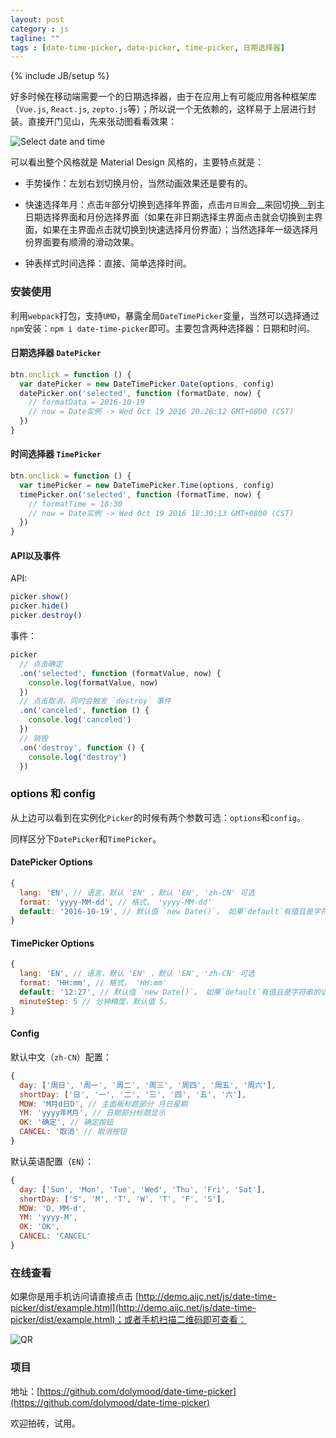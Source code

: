 ```yaml
---
layout: post
category : js
tagline: ""
tags : [date-time-picker, date-picker, time-picker, 日期选择器]
---
```

{% include JB/setup %}

好多时候在移动端需要一个的日期选择器，由于在应用上有可能应用各种框架库（`Vue.js`, `React.js`, `zepto.js`等）；所以说一个无依赖的，这样易于上层进行封装。直接开门见山，先来张动图看看效果：

![Select date and time](http://demo.aijc.net/js/date-time-picker/assets/date-time-picker.gif)

可以看出整个风格就是 Material Design 风格的，主要特点就是：

* 手势操作：左划右划切换月份，当然动画效果还是要有的。

* 快速选择年月：点击`年`部分切换到选择年界面，点击`月日周`会__来回切换__到主日期选择界面和月份选择界面（如果在非日期选择主界面点击就会切换到主界面，如果在主界面点击就切换到快速选择月份界面）；当然选择年一级选择月份界面要有顺滑的滑动效果。

* 钟表样式时间选择：直接、简单选择时间。

<!--more-->

### 安装使用

利用`webpack`打包，支持`UMD`，暴露全局`DateTimePicker`变量，当然可以选择通过`npm`安装：`npm i date-time-picker`即可。主要包含两种选择器：日期和时间。

#### 日期选择器 `DatePicker`

```js
btn.onclick = function () {
  var datePicker = new DateTimePicker.Date(options, config)
  datePicker.on('selected', function (formatDate, now) {
    // formatData = 2016-10-19
    // now = Date实例 -> Wed Oct 19 2016 20:28:12 GMT+0800 (CST)
  })
}
```

#### 时间选择器 `TimePicker`

```js
btn.onclick = function () {
  var timePicker = new DateTimePicker.Time(options, config)
  timePicker.on('selected', function (formatTime, now) {
    // formatTime = 18:30
    // now = Date实例 -> Wed Oct 19 2016 18:30:13 GMT+0800 (CST)
  })
}
```

#### API以及事件

API:

```js
picker.show()
picker.hide()
picker.destroy()
```

事件：

```js
picker
  // 点击确定
  .on('selected', function (formatValue, now) {
    console.log(formatValue, now)
  })
  // 点击取消，同时会触发 `destroy` 事件
  .on('canceled', function () {
    console.log('canceled')
  })
  // 销毁
  .on('destroy', function () {
    console.log('destroy')
  })
```

### options 和 config

从上边可以看到在实例化`Picker`的时候有两个参数可选：`options`和`config`。

同样区分下`DatePicker`和`TimePicker`。

#### DatePicker Options

```js
{
  lang: 'EN', // 语言，默认 'EN' ，默认 'EN', 'zh-CN' 可选
  format: 'yyyy-MM-dd', // 格式， 'yyyy-MM-dd'
  default: '2016-10-19', // 默认值 `new Date()`。 如果`default`有值且是字符串的话就会根据`format`参数来将其转化为一个`Date`实例。当然可以选择传入一个日期实例。
}
```

#### TimePicker Options

```js
{
  lang: 'EN', // 语言，默认 'EN' ，默认 'EN', 'zh-CN' 可选
  format: 'HH:mm', // 格式， 'HH:mm'
  default: '12:27', // 默认值 `new Date()`。 如果`default`有值且是字符串的话就会根据`format`参数来将其转化为一个`Date`实例。同样可以选择传入一个日期实例。
  minuteStep: 5 // 分钟精度，默认值 5。
}
```

#### Config

默认中文（`zh-CN`）配置：

```js
{
  day: ['周日', '周一', '周二', '周三', '周四', '周五', '周六'],
  shortDay: ['日', '一', '二', '三', '四', '五', '六'],
  MDW: 'M月d日D', // 主面板标题部分 月日星期
  YM: 'yyyy年M月', // 日期部分标题显示
  OK: '确定', // 确定按钮
  CANCEL: '取消' // 取消按钮
}
```

默认英语配置（`EN`）：

```js
{
  day: ['Sun', 'Mon', 'Tue', 'Wed', 'Thu', 'Fri', 'Sat'],
  shortDay: ['S', 'M', 'T', 'W', 'T', 'F', 'S'],
  MDW: 'D, MM-d',
  YM: 'yyyy-M',
  OK: 'OK',
  CANCEL: 'CANCEL'
}
```

### 在线查看

如果你是用手机访问请直接点击 [http://demo.aijc.net/js/date-time-picker/dist/example.html](http://demo.aijc.net/js/date-time-picker/dist/example.html)；或者手机扫描二维码即可查看：

![QR](http://demo.aijc.net/js/date-time-picker/assets/qr2.png)

### 项目

地址：[https://github.com/dolymood/date-time-picker](https://github.com/dolymood/date-time-picker)

欢迎拍砖，试用。
